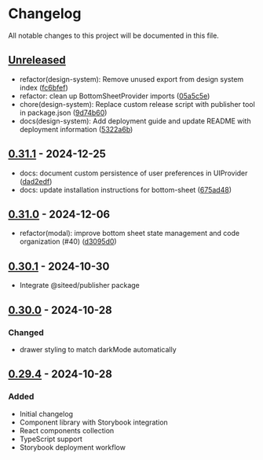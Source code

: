 # Changelog

All notable changes to this project will be documented in this file.

## [Unreleased]
- refactor(design-system): Remove unused export from design system index ([fc6bfef](https://github.com/deeeed/universe/commit/fc6bfef71cfb8ff5250e9d0e0942cc1e0ff19ed5))
- refactor: clean up BottomSheetProvider imports ([05a5c5e](https://github.com/deeeed/universe/commit/05a5c5e7f638e7237dc6a7580b8587290cf8f223))
- chore(design-system): Replace custom release script with publisher tool in package.json ([9d74b60](https://github.com/deeeed/universe/commit/9d74b6055f48f5fa165d562004a855bf9ad1733d))
- docs(design-system): Add deployment guide and update README with deployment information ([5322a6b](https://github.com/deeeed/universe/commit/5322a6bcabc216869f94288a0d6b0205d79c0686))

## [0.31.1] - 2024-12-25
- docs: document custom persistence of user preferences in UIProvider ([dad2edf](https://github.com/deeeed/universe/commit/dad2edfe2f75d5f9b3877895e34ee4613610f973))
- docs: update installation instructions for bottom-sheet ([675ad48](https://github.com/deeeed/universe/commit/675ad484ce38cbbf1bff269276406b9110813ad3))

## [0.31.0] - 2024-12-06
- refactor(modal): improve bottom sheet state management and code organization (#40) ([d3095d0](https://github.com/deeeed/universe/commit/d3095d033119bb43a58e2aa46146fedbe6abe572))


## [0.30.1] - 2024-10-30
- Integrate @siteed/publisher package



## [0.30.0] - 2024-10-28

### Changed
- drawer styling to match darkMode automatically



## [0.29.4] - 2024-10-28

### Added
- Initial changelog
- Component library with Storybook integration
- React components collection
- TypeScript support
- Storybook deployment workflow

[unreleased]: https://github.com/deeeed/universe/compare/@siteed/design-system@0.31.1...HEAD
[0.31.1]: https://github.com/deeeed/universe/compare/@siteed/design-system@0.31.0...@siteed/design-system@0.31.1
[0.31.0]: https://github.com/deeeed/universe/compare/@siteed/design-system@0.30.2...@siteed/design-system@0.31.0
[0.30.1]: https://github.com/deeeed/universe/compare/@siteed/design-system@@siteed/design-system@0.30.0...@siteed/design-system@@siteed/design-system@0.30.1
[0.30.0]: https://github.com/deeeed/universe/compare/design-system-v0.29.4...design-system-v0.30.0
[0.29.4]: https://github.com/deeeed/universe/compare/design-system-v0.29.4...design-system-v0.30.0
